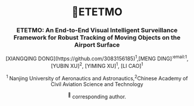 <div align="center">
<h1> 🦖ETETMO </h1>
<h3>ETETMO: An End-to-End Visual Intelligent Surveillance Framework for Robust Tracking of Moving Objects on the Airport Surface</h3>
[XIANGQING DONG](https://github.com/3083156185)<sup>1</sup>,[MENG DING]<sup>:email:</sup><sup>1</sup>,[YUBIN XU]<sup>2</sup>, [YIMING XU]<sup>1</sup>, [LI CAO]<sup>1</sup> 
  
<sup>1</sup> Nanjing University of Aeronautics and Astronautics,<sup>2</sup>Chinese Academy of Civil Aviation Science and Technology
  
<sup>:email:</sup> corresponding author.

